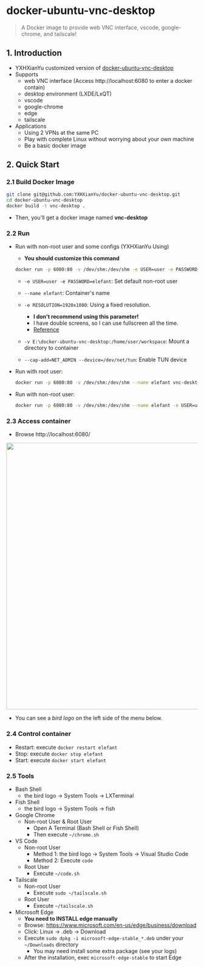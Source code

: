 # docker-ubuntu-vnc-desktop

> A Docker image to provide web VNC interface, vscode, google-chrome, and tailscale!

## 1. Introduction

* YXHXianYu customized version of [docker-ubuntu-vnc-desktop](https://github.com/fcwu/docker-ubuntu-vnc-desktop)
* Supports
  * web VNC interface (Access http://localhost:6080 to enter a docker contain)
  * desktop environment (LXDE/LxQT)
  * vscode
  * google-chrome
  * edge
  * tailscale
* Applications
  * Using 2 VPNs at the same PC
  * Play with complete Linux without worrying about your own machine
  * Be a basic docker image

## 2. Quick Start

### 2.1 Build Docker Image

```bash
git clone git@github.com:YXHXianYu/docker-ubuntu-vnc-desktop.git
cd docker-ubuntu-vnc-desktop
docker build -t vnc-desktop .
```

* Then, you'll get a docker image named **vnc-desktop**

### 2.2 Run 

* Run with non-root user and some configs (YXHXianYu Using)

  * **You should customize this command**


  ```bash
  docker run -p 6080:80 -v /dev/shm:/dev/shm -e USER=user -e PASSWORD=elefant --name elefant -e RESOLUTION=1920x1080 -v E:\docker-ubuntu-vnc-desktop:/home/user/workspace --cap-add=NET_ADMIN --device=/dev/net/tun vnc-desktop
  ```

  * `-e USER=user -e PASSWORD=elefant`: Set default non-root user

  * `--name elefant`: Container's name
  
  * `-e RESOLUTION=1920x1080`: Using a fixed resolution.
    * **I don't recommend using this parameter!**
    * I have double screens, so I can use fullscreen all the time.
    * [Reference](https://github.com/fcwu/docker-ubuntu-vnc-desktop?tab=readme-ov-file#screen-resolution)

  * `-v E:\docker-ubuntu-vnc-desktop:/home/user/workspace`: Mount a directory to container
  
  * `--cap-add=NET_ADMIN --device=/dev/net/tun`: Enable TUN device

* Run with root user:

  ```bash
  docker run -p 6080:80 -v /dev/shm:/dev/shm --name elefant vnc-desktop
  ```

* Run with non-root user:

  ```bash
  docker run -p 6080:80 -v /dev/shm:/dev/shm --name elefant -e USER=user -e PASSWORD=password vnc-desktop
  ```

### 2.3 Access container

* Browse http://localhost:6080/

<img src="https://raw.github.com/fcwu/docker-ubuntu-vnc-desktop/master/screenshots/lxde.png?v1" width=700/>

* You can see a *bird logo* on the left side of the menu below.

### 2.4 Control container

* Restart: execute `docker restart elefant`
* Stop: execute `docker stop elefant`
* Start: execute `docker start elefant`

### 2.5 Tools

* Bash Shell
  * the bird logo -> System Tools -> LXTerminal
* Fish Shell
  * the bird logo -> System Tools -> fish
* Google Chrome
  * Non-root User & Root User
    * Open A Terminal (Bash Shell or Fish Shell)
    * Then execute `~/chrome.sh`
* VS Code
  * Non-root User
    * Method 1: the bird logo -> System Tools -> Visual Studio Code
    * Method 2: Execute `code`
  * Root User
    * Execute `~/code.sh`
* Tailscale
  * Non-root User
    * Execute `sudo ~/tailscale.sh`
  * Root User
    * Execute `~/tailscale.sh`
* Microsoft Edge
  * **You need to INSTALL edge manually**
  * Browse: https://www.microsoft.com/en-us/edge/business/download
  * Click: Linux -> .deb -> Download
  * Execute `sudo dpkg -i microsoft-edge-stable_*.deb` under your `~/Downloads`  directory
    * You may need install some extra package (see your logs)
  * After the installation, exec `microsoft-edge-stable` to start Edge
